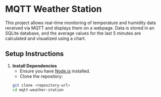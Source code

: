 # MQTT Weather Station

This project allows real-time monitoring of temperature and humidity data received via MQTT and displays them on a webpage. Data is stored in an SQLite database, and the average values for the last 5 minutes are calculated and visualized using a chart.

## Setup Instructions

1. **Install Dependencies**
   - Ensure you have [Node.js](https://nodejs.org/) installed.
   - Clone the repository:
   ```bash
   git clone <repository-url>
   cd mqtt-weather-station